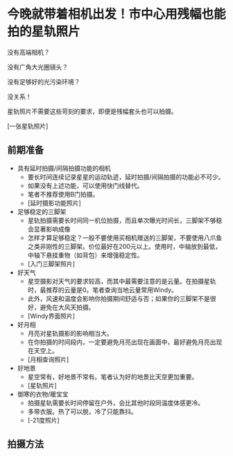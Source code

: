 # 今晚就带着相机出发！市中心用残幅也能拍的星轨照片

没有高端相机？

没有广角大光圈镜头？

没有足够好的光污染环境？

没关系！

星轨照片不需要这些苛刻的要求，即便是残幅套头也可以拍摄。

[一张星轨照片]

## 前期准备

- 具有延时拍摄/间隔拍摄功能的相机
  - 要长时间连续记录星星的运动轨迹，延时拍摄/间隔拍摄的功能必不可少。
  - 如果没有上述功能，可以使用快门线替代。
  - 笔者不推荐使用B门拍摄。
  - [延时摄影功能照片]
- 足够稳定的三脚架
  - 星轨拍摄需要长时间同一机位拍摄，而且单次曝光时间长，三脚架不够稳会显著影响成像
  - 怎样才算足够稳定？一般不要使用买相机赠送的三脚架，不要使用八爪鱼之类非刚性的三脚架。价位最好在200元以上。使用时，中轴放到最低，中轴下悬挂重物（如背包）来增强稳定性。
  - [入门三脚架照片]
- 好天气
  - 星空摄影对天气的要求较高，而其中最需要注意的是云量。在拍摄星轨时，最推荐的云量是0。笔者查询当地云量常用Windy。
  - 此外，风速和温度会影响你拍摄期间舒适与否；如果你的三脚架不是很好，避免在大风天拍摄。
  - [Windy界面照片]
- 好月相
  - 月亮对星轨摄影的影响相当大。
  - 在你拍摄的时间段内，一定要避免月亮出现在画面中，最好避免月亮出现在天空上。
  - [月相查询照片]
- 好地景
  - 星空常有，好地景不常有。笔者认为好的地景比天空更加重要。
  - [星轨照片]
- 御寒的衣物/暖宝宝
  - 拍摄星轨需要长时间停留在户外，会比其他时段同温度体感更冷。
  - 多带衣服。热了可以脱，冷了只能靠抖。
  - [-21度照片]


## 拍摄方法


